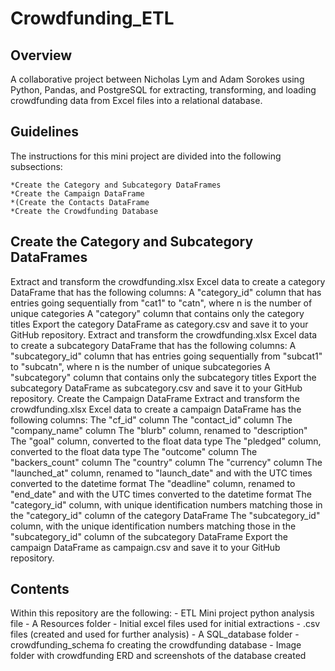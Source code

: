 # Crowdfunding_ETL

## Overview

A collaborative project between Nicholas Lym and Adam Sorokes using Python, Pandas, and PostgreSQL for extracting, transforming, and loading crowdfunding data from Excel files into a relational database.

## Guidelines
The instructions for this mini project are divided into the following subsections:

    *Create the Category and Subcategory DataFrames
    *Create the Campaign DataFrame
    *(Create the Contacts DataFrame
    *Create the Crowdfunding Database

## Create the Category and Subcategory DataFrames

Extract and transform the crowdfunding.xlsx Excel data to create a category DataFrame that has the following columns:
A "category_id" column that has entries going sequentially from "cat1" to "catn", where n is the number of unique categories
A "category" column that contains only the category titles
Export the category DataFrame as category.csv and save it to your GitHub repository.
Extract and transform the crowdfunding.xlsx Excel data to create a subcategory DataFrame that has the following columns:
A "subcategory_id" column that has entries going sequentially from "subcat1" to "subcatn", where n is the number of unique subcategories
A "subcategory" column that contains only the subcategory titles
Export the subcategory DataFrame as subcategory.csv and save it to your GitHub repository.
Create the Campaign DataFrame
Extract and transform the crowdfunding.xlsx Excel data to create a campaign DataFrame has the following columns:
The "cf_id" column
The "contact_id" column
The "company_name" column
The "blurb" column, renamed to "description"
The "goal" column, converted to the float data type
The "pledged" column, converted to the float data type
The "outcome" column
The "backers_count" column
The "country" column
The "currency" column
The "launched_at" column, renamed to "launch_date" and with the UTC times converted to the datetime format
The "deadline" column, renamed to "end_date" and with the UTC times converted to the datetime format
The "category_id" column, with unique identification numbers matching those in the "category_id" column of the category DataFrame
The "subcategory_id" column, with the unique identification numbers matching those in the "subcategory_id" column of the subcategory DataFrame
Export the campaign DataFrame as campaign.csv and save it to your GitHub repository.


## Contents

Within this repository are the following:
    - ETL Mini project python analysis file
    - A Resources folder
          - Initial excel files used for initial extractions 
          - .csv files (created and used for further analysis)
    - A SQL_database folder
          - crowdfunding_schema fo  creating the crowdfunding database
          - Image folder with crowdfunding ERD and screenshots of the database created
    
